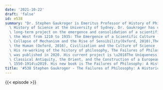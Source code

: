 ```yaml
---
date: '2021-10-22'
draft: 'false'
id: e538
summary: "Dr. Stephen Gaukroger is Emeritus Professor of History of Philosophy and\
  \ History of Science at the University of Sydney. Dr. Gaukroger has completed a\
  \ long-term project on the emergence and consolidation of a scientific culture in\
  \ the West from 1210 to 1935: The Emergence of a Scientific Culture (Oxford, 2006),The\
  \ Collapse of Mechanism and the Rise of Sensibility(Oxford, 2010),The Natural and\
  \ the Human (Oxford, 2016), Civilization and the Culture of Science (Oxford, 2020).\
  \ His re-working of the history of philosophy, The Failures of Philosophy (Princeton),\
  \ was published in 2020. His current project is \u2018The Uniqueness of the West:\
  \ Classical Antiquity, the Orient, and the Construction of a European Cultural Identity,\
  \ 1550-1914\u2019. His new book is The Failures of Philosophy: A Historical Essay."
title: '#538 Stephen Gaukroger - The Failures of Philosophy: A Historical Essay'
---
```

{{< episode >}}
